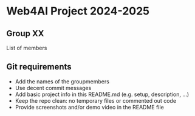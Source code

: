 # Web4AI Project 2024-2025
## Group XX
List of members

## Git requirements
* Add the names of the groupmembers
* Use decent commit messages 
* Add basic project info in this README.md (e.g. setup, description, …)
* Keep the repo clean: no temporary files or commented out code
* Provide screenshots and/or demo video in the README file
